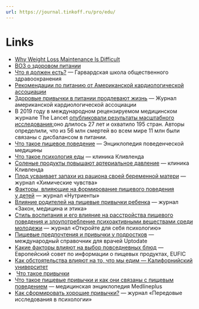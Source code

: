 ```yaml
---
url: https://journal.tinkoff.ru/pro/edu/
---
```


# Links
- [Why Weight Loss Maintenance Is Difficult](https://img-cdn.tinkoffjournal.ru/-/pitanie-vvedenie__file1.pdf)
- [ВОЗ о здоровом питании](https://www.who.int/ru/news-room/fact-sheets/detail/healthy-diet)
- [Что я должен есть?](https://www.hsph.harvard.edu/nutritionsource/what-should-you-eat/) — Гарвардская школа общественного здравоохранения
- [Рекомендации по питанию от Американской кардиологической ассоциации](https://journal.tinkoff.ru/media/pitanie-vvedenie__file2.pdf)
- [Здоровые привычки в питании продлевают жизнь](https://www.ahajournals.org/doi/full/10.1161/CIRCULATIONAHA.117.032047) — Журнал американской кардиологической ассоциации
- В 2019 году в международном рецензируемом медицинском журнале The Lancet [опубликовали результаты масштабного исследования:](https://www.thelancet.com/article/S0140-6736(19)30041-8/fulltext)оно длилось 27 лет и охватило 195 стран. Авторы определили, что из 56 млн смертей во всем мире 11 млн были связаны с дисбалансом в питании.
- [Что такое пищевое поведение](https://link.springer.com/referenceworkentry/10.1007/978-1-4419-1005-9_1613) — Энциклопедия поведенческой медицины
- [Что такое психология еды](https://my.clevelandclinic.org/health/articles/10681-the-psychology-of-eating) — клиника Кливленда
- [Соленые продукты повышают артериальное давление](https://my.clevelandclinic.org/health/articles/4249-hypertension-and-nutrition) — клиника Кливленда
- [Плод усваивает запахи из рациона своей беременной матери](https://doi.org/10.1093/chemse/25.6.729) — журнал «Химические чувства»
- [Факторы, влияющие на формирование пищевого поведения у детей](https://www.mdpi.com/2072-6643/10/6/706) — журнал «Нутриенты»
- [Влияние родителей на пищевые привычки ребенка](https://onlinelibrary.wiley.com/doi/10.1111/j.1748-720X.2007.00111.x) — журнал «Закон, медицина и этика»
- [Стиль воспитания и его влияние на расстройства пищевого поведения и злоупотребление психоактивными веществами среди молодежи](https://link.springer.com/article/10.1007/s44202-022-00025-7) — журнал «Откройте для себя психологию»
- [Пищевые предпочтения и привычки у подростков](https://www.uptodate.com/contents/adolescent-eating-habits?search=eating%20behavior&source=search_result&selectedTitle=20~150&usage_type=default&display_rank=20) — международный справочник для врачей Uptodate
-  [Какие факторы влияют на выбор повседневных блюд](https://www.eufic.org/en/healthy-living/article/the-determinants-of-food-choice) — Европейский совет по информации о пищевых продуктах, EUFIC
- [Как обстоятельства влияют на то, что мы едим — Калифорнийский университет](https://journal.tinkoff.ru/media/1-povedenie__file1.pdf)
-  [Что такое привычки](https://edugage.com/what-is-a-habit-definition-facts-guide/)
- [Что такое пищевые привычки и как они связаны с пищевым поведением](https://medlineplus.gov/ency/patientinstructions/000349.htm) — медицинская энциклопедия Medlineplus
- [Как сформировать хорошие привычки?](https://www.frontiersin.org/articles/10.3389/fpsyg.2020.00560/full) — журнал «Передовые исследования в психологии»